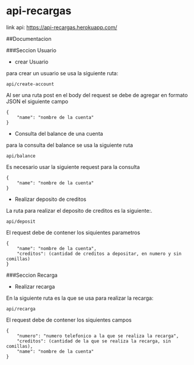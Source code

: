 # api-recargas
link api: https://api-recargas.herokuapp.com/

##Documentacion

###Seccion Usuario

* crear Usuario

para crear un usuario se usa la siguiente ruta:
```
api/create-account
```
Al ser una ruta post en el body del request se debe de agregar en formato JSON el siguiente campo
```
{
    "name": "nombre de la cuenta"
}
```
* Consulta del balance de una cuenta

para la consulta del balance se usa la siguiente ruta 
```
api/balance
```
Es necesario usar la siguiente request para la consulta
```
{
    "name": "nombre de la cuenta"
}
```
* Realizar deposito de creditos 

La ruta para realizar el deposito de creditos es la siguiente:.
```
api/deposit
```
El request debe de contener los siquientes parametros 
```
{
    "name": "nombre de la cuenta",
    "creditos": (cantidad de creditos a depositar, en numero y sin comillas)
}
```
###Seccion Recarga
* Realizar recarga

En la siguiente ruta es la que se usa para realizar la recarga:
```
api/recarga
```
El request debe de contener los siquientes campos
```
{
    "numero": "numero telefonico a la que se realiza la recarga",
    "creditos": (cantidad de la que se realiza la recarga, sin comillas),
    "name": "nombre de la cuenta"
}
```



    
